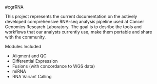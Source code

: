 

#cgrRNA

This project represents the current documentation on the actively developed comprehensive RNA-seq analysis pipeline used at Cancer Genomics Research Laboratory.  The goal is to desribe the tools and workflows that our analysts currently use, make them portable and share with the community.

Modules Included

-   Aligment and QC
-   Differential Expression
-   Fusions (with concordance to WGS data)
-   miRNA
-   RNA Variant Calling 

